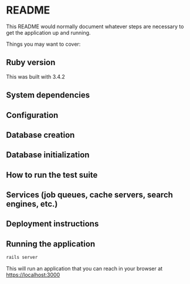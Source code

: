 # README

This README would normally document whatever steps are necessary to get the
application up and running.

Things you may want to cover:

## Ruby version 
This was built with 3.4.2

## System dependencies

## Configuration

## Database creation

## Database initialization

## How to run the test suite

## Services (job queues, cache servers, search engines, etc.)

## Deployment instructions

## Running the application

```bash
rails server
```

This will run an application that you can reach in your browser at [https://localhost:3000](https://localhost:3000)